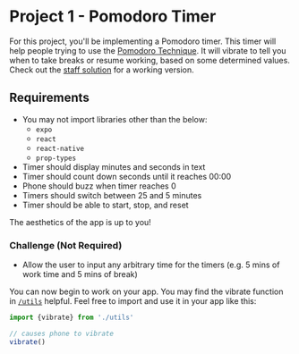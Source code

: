 # Project 1 - Pomodoro Timer
For this project, you'll be implementing a Pomodoro timer. This timer will help
people trying to use the [Pomodoro Technique](https://en.wikipedia.org/wiki/Pomodoro_Technique).
It will vibrate to tell you when to take breaks or resume working, based on some
determined values. Check out the [staff solution](#staff-solution) for a working
version.


## Requirements
- You may not import libraries other than the below:
  - `expo`
  - `react`
  - `react-native`
  - `prop-types`
- Timer should display minutes and seconds in text
- Timer should count down seconds until it reaches 00:00
- Phone should buzz when timer reaches 0
- Timers should switch between 25 and 5 minutes
- Timer should be able to start, stop, and reset

The aesthetics of the app is up to you!

### Challenge (Not Required)
- Allow the user to input any arbitrary time for the timers (e.g. 5 mins of work time and 5 mins of break)

You can now begin to work on your app. You may find the vibrate function in
[`/utils`](/utils) helpful. Feel free to import and use it in your app like this:

```javascript
import {vibrate} from './utils'

// causes phone to vibrate
vibrate()
```





